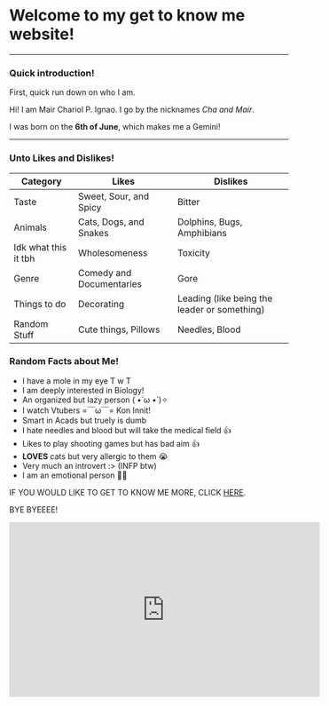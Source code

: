 # Welcome to my get to know me website! 
---
### Quick introduction!

First, quick run down on who I am. 

Hi! I am Mair Chariol P. Ignao. I go by the nicknames *Cha and Mair*. 

I was born on the **6th of June**, which makes me a Gemini!

---
### Unto Likes and Dislikes! 

|Category | Likes | Dislikes |
| ----------- | ----------- | ----------- |
| Taste | Sweet, Sour, and Spicy | Bitter |
| Animals | Cats, Dogs, and Snakes | Dolphins, Bugs, Amphibians|
| Idk what this it tbh| Wholesomeness | Toxicity |
| Genre | Comedy and Documentaries | Gore |
|Things to do | Decorating | Leading (like being the leader or something) |
| Random Stuff | Cute things, Pillows | Needles, Blood |

### Random Facts about Me!

- I have a mole in my eye T w T 
- I am deeply interested in Biology!
- An organized but lazy person ( •̀ ω •́ )✧
- I watch Vtubers =￣ω￣=  Kon Innit!
- Smart in Acads but truely is dumb
- I hate needles and blood but will take the medical field 👍
- Likes to play shooting games but has bad aim 👍 
- **LOVES** cats but very allergic to them 😭
- Very much an introvert :> (INFP btw)
- I am an emotional person 🐻‍❄️

IF YOU WOULD LIKE TO GET TO KNOW ME MORE, CLICK [HERE](https://mariiicarddinfo.carrd.co/). 

BYE BYEEEE!

<iframe width="560" height="315" src="https://www.youtube-nocookie.com/embed/QZQH7Mg2N64" title="YouTube video player" frameborder="0" allow="accelerometer; autoplay; clipboard-write; encrypted-media; gyroscope; picture-in-picture" allowfullscreen></iframe>
